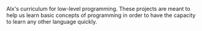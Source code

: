 Alx's curriculum for low-level programming. These projects are meant to help us learn basic concepts of programming in order to have the capacity to learn any other language quickly.
